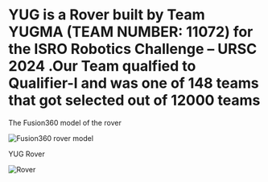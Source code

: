 # YUG is a Rover built by Team YUGMA (TEAM NUMBER: 11072) for the ISRO Robotics Challenge – URSC 2024 .Our Team qualfied to Qualifier-I and was one of 148 teams that got selected out of 12000 teams

The Fusion360 model of the rover

![Fusion360 rover model](https://github.com/user-attachments/assets/96734a17-ada7-401f-bc26-418474123f04)

YUG Rover

![Rover](https://github.com/user-attachments/assets/951f44d9-1173-48dd-9296-8d8c5cd478e6)
